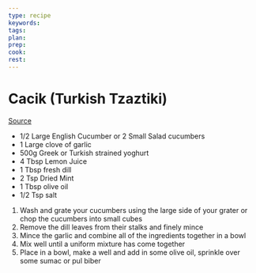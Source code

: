```yaml
---
type: recipe
keywords:
tags:
plan:
prep:
cook:
rest:
---
```


# Cacik (Turkish Tzaztiki)

[Source](https://www.youtube.com/watch?v=eIDgcvpAvf8&t=455s)

- 1/2 Large English Cucumber or 2 Small Salad cucumbers
- 1 Large clove of garlic
- 500g Greek or Turkish strained yoghurt
- 4 Tbsp Lemon Juice
- 1 Tbsp fresh dill
- 2 Tsp Dried Mint
- 1 Tbsp olive oil 
- 1/2 Tsp salt

1. Wash and grate your cucumbers using the large side of your grater or chop the cucumbers into small cubes
2. Remove the dill leaves from their stalks and finely mince
3. Mince the garlic and combine all of the ingredients together in a bowl
4. Mix well until a uniform mixture has come together
5. Place in a bowl, make a well and add in some olive oil, sprinkle over some sumac or pul biber
